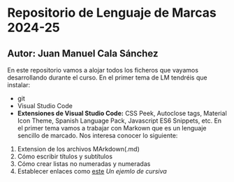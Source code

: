 # Repositorio de Lenguaje de Marcas 2024-25
## Autor: Juan Manuel Cala Sánchez
En este repositorio vamos a alojar todos los ficheros que vayamos desarrollando durante el curso. En el primer tema de LM tendréis que instalar:
-   git
-   Visual Studio Code
-   **Extensiones de Visual Studio Code:** CSS Peek, Autoclose tags, Material Icon Theme, Spanish Language Pack, Javascript ES6 Snippets, etc.
En el primer tema vamos a trabajar con Markown que es un lenguaje sencillo de marcado. Nos interesa conocer lo siguiente:
1.  Extension de los archivos MArkdown(.md)
2.  Cómo escribir títulos y subtítulos
3.  Cómo crear listas no numeradas y numeradas
4. Establecer enlaces como [este](https://markdown.es/sintaxis-markdown/#links)
*Un ejemlo de cursiva*